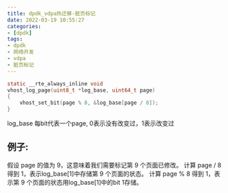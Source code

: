```yaml
---
title: dpdk_vdpa热迁移-脏页标记
date: 2022-03-19 10:55:27
categories:
- [dpdk]
tags:
- dpdk
- 网络开发
- vdpa
- 脏页标记
---
```


```c
static __rte_always_inline void
vhost_log_page(uint8_t *log_base, uint64_t page)
{
	vhost_set_bit(page % 8, &log_base[page / 8]);
}
```
log_base 每bit代表一个page, 0表示没有改变过，1表示改变过

## 例子:
假设 page 的值为 9，这意味着我们需要标记第 9 个页面已修改。
计算 page / 8 得到 1，表示log_base[1]中存储第 9 个页面的状态。
计算 page % 8 得到 1，表示第 9 个页面的状态用log_base[1]中的bit 1存储。
